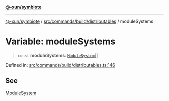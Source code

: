 [**@-xun/symbiote**](../../../../../README.md)

***

[@-xun/symbiote](../../../../../README.md) / [src/commands/build/distributables](../README.md) / moduleSystems

# Variable: moduleSystems

> `const` **moduleSystems**: [`ModuleSystem`](../enumerations/ModuleSystem.md)[]

Defined in: [src/commands/build/distributables.ts:146](https://github.com/Xunnamius/symbiote/blob/71ec833685b57a820bf8f2491ca78156a6893662/src/commands/build/distributables.ts#L146)

## See

[ModuleSystem](../enumerations/ModuleSystem.md)
